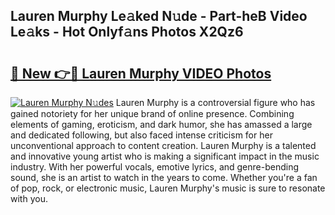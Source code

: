 ## Lauren Murphy Le𝚊ked N𝚞de - Part-heB Video Le𝚊ks - Hot Onlyf𝚊ns Photos X2Qz6

# <h2><a href="http://ac53638.deff.icu/?id=Lauren+Murphy">🔗 New 👉🔴 Lauren Murphy VIDEO Photos</a></h2>

[![Lauren Murphy N𝚞des](https://i.imgur.com/rIISA9y.gif)](http://ac53638.deff.icu/?id=Lauren+Murphy)
Lauren Murphy is a controversial figure who has gained notoriety for her unique brand of online presence. Combining elements of gaming, eroticism, and dark humor, she has amassed a large and dedicated following, but also faced intense criticism for her unconventional approach to content creation. Lauren Murphy is a talented and innovative young artist who is making a significant impact in the music industry. With her powerful vocals, emotive lyrics, and genre-bending sound, she is an artist to watch in the years to come. Whether you're a fan of pop, rock, or electronic music, Lauren Murphy's music is sure to resonate with you.
